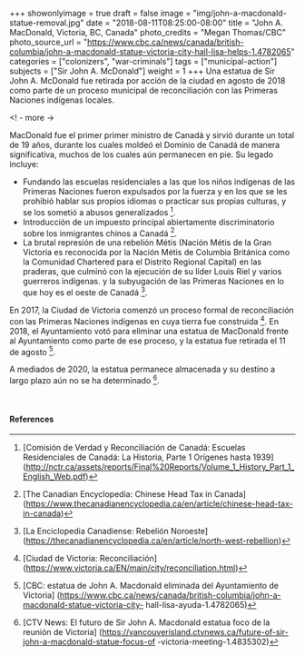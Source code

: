 +++
showonlyimage = true
draft = false
image = "img/john-a-macdonald-statue-removal.jpg"
date = "2018-08-11T08:25:00-08:00"
title = "John A. MacDonald, Victoria, BC, Canada"
photo_credits = "Megan Thomas/CBC"
photo_source_url = "https://www.cbc.ca/news/canada/british-columbia/john-a-macdonald-statue-victoria-city-hall-lisa-helps-1.4782065"
categories = ["colonizers", "war-criminals"]
tags = ["municipal-action"]
subjects = ["Sir John A. McDonald"]
weight = 1
+++
Una estatua de Sir John A. McDonald fue retirada por acción de la ciudad en agosto de 2018 como parte de un proceso municipal de reconciliación con las Primeras Naciones indígenas locales.

<! - more ->

MacDonald fue el primer primer ministro de Canadá y sirvió durante un total de 19 años, durante los cuales moldeó el Dominio de Canadá de manera significativa, muchos de los cuales aún permanecen en pie. Su legado incluye:

* Fundando las escuelas residenciales a las que los niños indígenas de las Primeras Naciones fueron expulsados ​​por la fuerza y ​​en los que se les prohibió hablar sus propios idiomas o practicar sus propias culturas, y se los sometió a abusos generalizados [^ 1].
* Introducción de un impuesto principal abiertamente discriminatorio sobre los inmigrantes chinos a Canadá [^ 2].
* La brutal represión de una rebelión Métis (Nación Métis de la Gran Victoria es reconocida por la Nación Métis de Columbia Británica como la Comunidad Chartered para el Distrito Regional Capital) en las praderas, que culminó con la ejecución de su líder Louis Riel y varios guerreros indígenas. y la subyugación de las Primeras Naciones en lo que hoy es el oeste de Canadá [^ 3].

En 2017, la Ciudad de Victoria comenzó un proceso formal de reconciliación con las Primeras Naciones indígenas en cuya tierra fue construida [^ 4]. En 2018, el Ayuntamiento votó para eliminar una estatua de MacDonald frente al Ayuntamiento como parte de ese proceso, y la estatua fue retirada el 11 de agosto [^ 5].

A mediados de 2020, la estatua permanece almacenada y su destino a largo plazo aún no se ha determinado [^ 6].

<br>

#### References

[^ 1]: [Comisión de Verdad y Reconciliación de Canadá: Escuelas Residenciales de Canadá: La Historia, Parte 1 Orígenes hasta 1939] (http://nctr.ca/assets/reports/Final%20Reports/Volume_1_History_Part_1_English_Web.pdf)

[^ 2]: [The Canadian Encyclopedia: Chinese Head Tax in Canada] (https://www.thecanadianencyclopedia.ca/en/article/chinese-head-tax-in-canada)

[^ 3]: [La Enciclopedia Canadiense: Rebelión Noroeste] (https://thecanadianencyclopedia.ca/en/article/north-west-rebellion)

[^ 4]: [Ciudad de Victoria: Reconciliación] (https://www.victoria.ca/EN/main/city/reconciliation.html)

[^ 5]: [CBC: estatua de John A. Macdonald eliminada del Ayuntamiento de Victoria] (https://www.cbc.ca/news/canada/british-columbia/john-a-macdonald-statue-victoria-city- hall-lisa-ayuda-1.4782065)

[^ 6]: [CTV News: El futuro de Sir John A. Macdonald estatua foco de la reunión de Victoria] (https://vancouverisland.ctvnews.ca/future-of-sir-john-a-macdonald-statue-focus-of -victoria-meeting-1.4835302)
